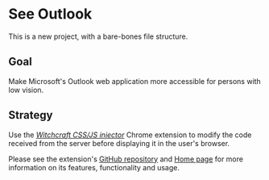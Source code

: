 # See Outlook

This is a new project, with a bare-bones file structure.

## Goal

Make Microsoft's Outlook web application more accessible for persons with low vision.

## Strategy

Use the _[Witchcraft CSS/JS injector](https://chromewebstore.google.com/detail/witchcraft-jscss-injector/hokcepcfcicnhalinladgknhaljndhpc)_ Chrome extension to modify the code received from the server before displaying it in the user's browser.

Please see the extension's [GitHub repository](https://github.com/luciopaiva/witchcraft) and [Home page](https://luciopaiva.com/witchcraft/) for more information on its features, functionality and usage.
